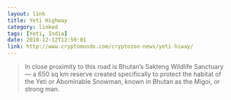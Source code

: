 ```yaml
---
layout: link
title: Yeti Highway
category: linked
tags: [Yeti, India]
date: 2010-12-12T12:59:01
link: http://www.cryptomundo.com/cryptozoo-news/yeti-hiway/
---
```


> In close proximity to this road is Bhutan’s Sakteng Wildlife Sanctuary — a 650 sq km reserve created specifically to protect the habitat of the Yeti or Abominable Snowman, known in Bhutan as the Migoi, or strong man.